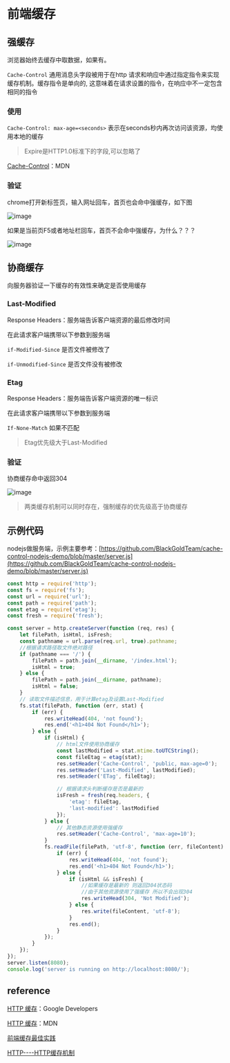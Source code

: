 # 前端缓存

## 强缓存

浏览器始终去缓存中取数据，如果有。

`Cache-Control` 通用消息头字段被用于在http 请求和响应中通过指定指令来实现缓存机制。缓存指令是单向的, 这意味着在请求设置的指令，在响应中不一定包含相同的指令

### 使用

`Cache-Control: max-age=<seconds>` 表示在seconds秒内再次访问该资源，均使用本地的缓存

> Expire是HTTP1.0标准下的字段,可以忽略了

[Cache-Control](https://developer.mozilla.org/zh-CN/docs/Web/HTTP/Headers/Cache-Control)：MDN

### 验证

chrome打开新标签页，输入网址回车，首页也会命中强缓存，如下图

![image](http://qiniu.llweb.top/Snipaste_2018-12-18_15-32-46201812181533538076.png)

如果是当前页F5或者地址栏回车，首页不会命中强缓存，为什么？？？

![image](http://qiniu.llweb.top/Snipaste_2018-12-18_15-37-16201812181537266194.png)

## 协商缓存

向服务器验证一下缓存的有效性来确定是否使用缓存

### Last-Modified

Response Headers：服务端告诉客户端资源的最后修改时间

在此请求客户端携带以下参数到服务端

`if-Modified-Since` 是否文件被修改了

`if-Unmodified-Since` 是否文件没有被修改

### Etag

Response Headers：服务端告诉客户端资源的唯一标识

在此请求客户端携带以下参数到服务端

`If-None-Match` 如果不匹配

>Etag优先级大于Last-Modified

### 验证

协商缓存命中返回304

![image](http://qiniu.llweb.top/Snipaste_2018-12-18_15-54-48201812181555056264.png)

> 两类缓存机制可以同时存在，强制缓存的优先级高于协商缓存

## 示例代码

nodejs做服务端，示例主要参考：[https://github.com/BlackGoldTeam/cache-control-nodejs-demo/blob/master/server.js](https://github.com/BlackGoldTeam/cache-control-nodejs-demo/blob/master/server.js)

```js
const http = require('http');
const fs = require('fs');
const url = require('url');
const path = require('path');
const etag = require('etag');
const fresh = require('fresh');

const server = http.createServer(function (req, res) {
    let filePath, isHtml, isFresh;
    const pathname = url.parse(req.url, true).pathname;
    //根据请求路径取文件绝对路径
    if (pathname === '/') {
        filePath = path.join(__dirname, '/index.html');
        isHtml = true;
    } else {
        filePath = path.join(__dirname, pathname);
        isHtml = false;
    }
    // 读取文件描述信息，用于计算etag及设置Last-Modified
    fs.stat(filePath, function (err, stat) {
        if (err) {
            res.writeHead(404, 'not found');
            res.end('<h1>404 Not Found</h1>');
        } else {
            if (isHtml) {
                // html文件使用协商缓存
                const lastModified = stat.mtime.toUTCString();
                const fileEtag = etag(stat);
                res.setHeader('Cache-Control', 'public, max-age=0');
                res.setHeader('Last-Modified', lastModified);
                res.setHeader('ETag', fileEtag);

                // 根据请求头判断缓存是否是最新的
                isFresh = fresh(req.headers, {
                    'etag': fileEtag,
                    'last-modified': lastModified
                });
            } else {
                // 其他静态资源使用强缓存
                res.setHeader('Cache-Control', 'max-age=10');
            }
            fs.readFile(filePath, 'utf-8', function (err, fileContent) {
                if (err) {
                    res.writeHead(404, 'not found');
                    res.end('<h1>404 Not Found</h1>');
                } else {
                    if (isHtml && isFresh) {
                        //如果缓存是最新的 则返回304状态码
                        //由于其他资源使用了强缓存 所以不会出现304
                        res.writeHead(304, 'Not Modified');
                    } else {
                        res.write(fileContent, 'utf-8');
                    }
                    res.end();
                }
            });
        }
    });
});
server.listen(8080);
console.log('server is running on http://localhost:8080/');
```

## reference

[HTTP 缓存](https://developers.google.com/web/fundamentals/performance/optimizing-content-efficiency/http-caching?hl=zh-cn)：Google Developers

[HTTP 缓存](https://developer.mozilla.org/zh-CN/docs/Web/HTTP/Caching_FAQ)：MDN

[前端缓存最佳实践](https://juejin.im/post/5c136bd16fb9a049d37efc47)

[HTTP----HTTP缓存机制](https://juejin.im/post/5a1d4e546fb9a0450f21af23)

